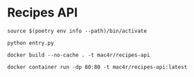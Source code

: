 # Recipes API

`source $(poetry env info --path)/bin/activate`

`python entry.py`

`docker build --no-cache . -t mac4r/recipes-api`

`docker container run -dp 80:80 -t mac4r/recipes-api:latest`

